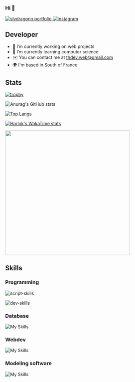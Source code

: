 ### Hi 👋

<!--
**unkn0wndfbx/unkn0wndfbx** is a ✨ _special_ ✨ repository because its `README.md` (this file) appears on your GitHub profile.

Here are some ideas to get you started:
-->
<p>
  <a href="https://thdev.vercel.app/">
    <img alt="slydragonn portfolio" title="My Portfolio" src="https://custom-icon-badges.demolab.com/badge/Portfolio-grey.svg?logo=website"/>
  </a>
  <a href="https://www.instagram.com/thdevweb/">
    <img alt="instagram" title="Instagram" src="https://custom-icon-badges.demolab.com/badge/Instagram-white.svg?logo=instagram"/>
  </a>
</p>

## Developer

- 🔭 I’m currently working on web projects
- 🌱 I’m currently learning computer science
- ✉️ You can contact me at [thdev.web@gmail.com](mailto:thdev.web@gmail.com)
- 🌍 I'm based in South of France

## Stats

[![trophy](https://github-profile-trophy.vercel.app/?username=unkn0wndfbx&theme=dracula&margin-w=20)](https://github.com/ryo-ma/github-profile-trophy)

![Anurag's GitHub stats](https://github-readme-stats.vercel.app/api?username=unkn0wndfbx&show_icons=true&theme=dracula)

[![Top Langs](https://github-readme-stats.vercel.app/api/top-langs/?username=unkn0wndfbx&layout=compact&theme=dracula)](https://github.com/yushi1007)

[![Harlok's WakaTime stats](https://github-readme-stats.vercel.app/api/wakatime?username=unkn0wndfbx)](https://github.com/anuraghazra/github-readme-stats)

<p align="left">
  <img src="https://wakatime.com/share/@018dad70-d7e7-4987-bcfc-e91d2039d8a7/8aff395c-49c1-4768-a323-147fb852b17f.svg" width="400" height="400" />
</p>

## Skills 

### Programming
![script-skills](https://skillicons.dev/icons?i=python,php)

![dev-skills](https://skillicons.dev/icons?i=java,arduino,flutter)

### Database
![My Skills](https://skillicons.dev/icons?i=mysql,firebase)

### Webdev
![My Skills](https://skillicons.dev/icons?i=html,css,react,tailwind,threejs,javascript,nodejs)

### Modeling software
![My Skills](https://skillicons.dev/icons?i=ae,ps,figma,blender)
